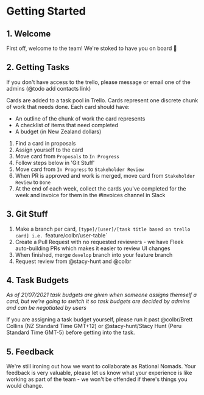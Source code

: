 # Getting Started

## 1. Welcome

First off, welcome to the team! We're stoked to have you on board 🎉

## 2. Getting Tasks

If you don't have access to the trello, please message or email one of the admins (@todo add contacts link)

Cards are added to a task pool in Trello. Cards represent one discrete chunk of work that needs done. Each card should have:
* An outline of the chunk of work the card represents
* A checklist of items that need completed
* A budget (in New Zealand dollars)

1. Find a card in proposals
2. Assign yourself to the card
3. Move card from `Proposals` to `In Progress`
4. Follow steps below in 'Git Stuff'
5. Move card from `In Progress` to `Stakeholder Review`
6. When PR is approved and work is merged, move card from `Stakeholder Review` to `Done`
7. At the end of each week, collect the cards you've completed for the week and invoice for them in the #invoices channel in Slack

## 3. Git Stuff

1. Make a branch per card, `[type]/[user]/[task title based on trello card] i.e. `feature/colbr/user-table`
2. Create a Pull Request with no requested reviewers - we have Fleek auto-building PRs which makes it easier to review UI changes
3. When finished, merge `develop` branch into your feature branch
4. Request review from @stacy-hunt and @colbr

## 4. Task Budgets

*As of 21/07/2021 task budgets are given when someone assigns themself a card, but we're going to switch it so task budgets are decided by admins and can be negotiated by users*

If you are assigning a task budget yourself, please run it past @colbr/Brett Collins (NZ Standard Time GMT+12) or @stacy-hunt/Stacy Hunt (Peru Standard Time GMT-5) before getting into the task.

## 5. Feedback

We're still ironing out how we want to collaborate as Rational Nomads. Your feedback is very valuable, please let us know what your experience is like working as part of the team - we won't be offended if there's things you would change.
